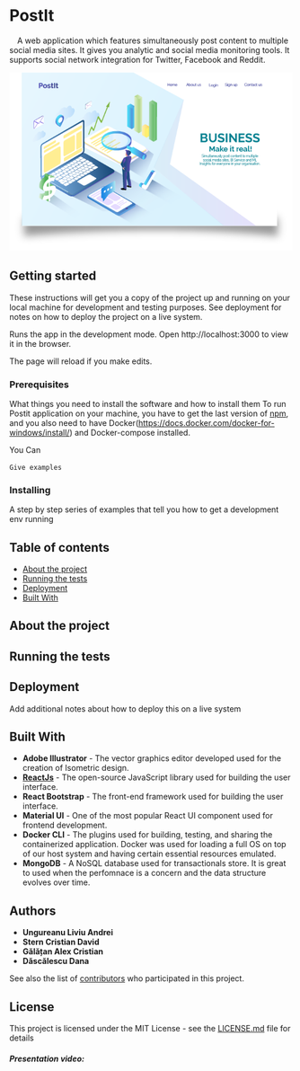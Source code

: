 # PostIt 

&emsp;A web application which features simultaneously post content to multiple social media sites. It gives you analytic and social media monitoring tools. It supports social network integration for Twitter, Facebook and Reddit.

![First page application](https://github.com/danadascalescu00/PostIt/blob/master/Design/Asset%201.png)

## Getting started
These instructions will get you a copy of the project up and running on your local machine for development and testing purposes. See deployment for notes on how to deploy the project on a live system.

Runs the app in the development mode.
Open http://localhost:3000 to view it in the browser.

The page will reload if you make edits.


### Prerequisites

What things you need to install the software and how to install them
To run Postit application on your machine, you have to get the last version of [npm](https://www.npmjs.com/get-npm), and you also need to have Docker(https://docs.docker.com/docker-for-windows/install/) and Docker-compose installed.

You Can 

```
Give examples
```

### Installing

A step by step series of examples that tell you how to get a development env running

## Table of contents
* [About the project](#about-the-project)
* [Running the tests](#running-the-tests)
* [Deployment](#deployment)
* [Built With](#built-with)


## About the project


## Running the tests


## Deployment

Add additional notes about how to deploy this on a live system

## Built With
* **Adobe Illustrator** - The vector graphics editor developed used for the creation of Isometric design.
* **[ReactJs](https://github.com/facebook/react)** - The open-source JavaScript library used for building the user interface.
* **React Bootstrap** - The front-end framework used for building the user interface.
* **Material UI** -  One of the most popular React UI component used for frontend development.
* **Docker CLI** - The plugins used for building, testing, and sharing the containerized application. Docker was used for loading a 
full OS on top of our host system and having certain essential resources emulated.
* **MongoDB** - A NoSQL database used for transactionals store. It is great to used when the perfomnace is a concern and the data structure evolves over time.


## Authors

* **Ungureanu Liviu Andrei**
* **Stern Cristian David**
* **Gălățan Alex Cristian**
* **Dăscălescu Dana**


See also the list of [contributors](https://github.com/danadascalescu00/PostIt) who participated in this project.



## License

This project is licensed under the MIT License - see the [LICENSE.md](LICENSE.md) file for details


##### Presentation video: 
